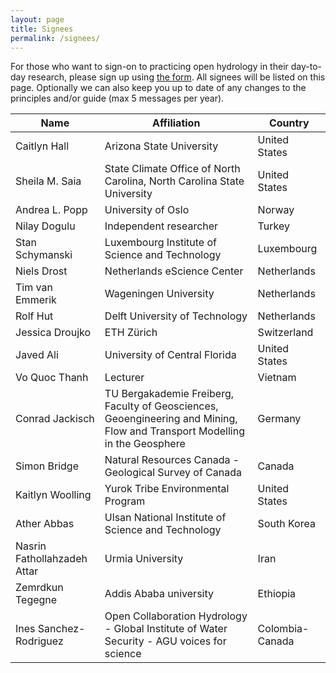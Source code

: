 ```yaml
---
layout: page
title: Signees
permalink: /signees/
---
```


For those who want to sign-on to practicing open hydrology in their day-to-day research, please sign up using [the form](https://forms.gle/qi89sa3oX3kviAj19). All signees will be listed on this page. Optionally we can also keep you up to date of any changes to the principles and/or guide (max 5 messages per year).

| Name        | Affiliation      | Country |
| ----------- | ---------------- | ------- |
|Caitlyn Hall|Arizona State University|United States|
|Sheila M. Saia|State Climate Office of North Carolina, North Carolina State University|United States|
|Andrea L. Popp|University of Oslo|Norway|
|Nilay Dogulu|Independent researcher|Turkey|
|Stan Schymanski|Luxembourg Institute of Science and Technology|Luxembourg|
|Niels Drost|Netherlands eScience Center|Netherlands|
|Tim van Emmerik|Wageningen University|Netherlands|
|Rolf Hut|Delft University of Technology|Netherlands|
|Jessica Droujko|ETH Zürich|Switzerland|
|Javed Ali|University of Central Florida|United States|
|Vo Quoc Thanh|Lecturer|Vietnam|
|Conrad Jackisch|TU Bergakademie Freiberg, Faculty of Geosciences, Geoengineering and Mining, Flow and Transport Modelling in the Geosphere|Germany|
|Simon Bridge|Natural Resources Canada - Geological Survey of Canada|Canada|
|Kaitlyn Woolling|Yurok Tribe Environmental Program|United States|
|Ather Abbas|Ulsan National Institute of Science and Technology|South Korea|
|Nasrin Fathollahzadeh Attar|Urmia University|Iran|
|Zemrdkun Tegegne|Addis Ababa university|Ethiopia|
|Ines Sanchez-Rodriguez|Open Collaboration Hydrology - Global Institute of Water Security - AGU voices for science|Colombia-Canada|


